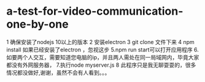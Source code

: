 # a-test-for-video-communication-one-by-one

1 确保安装了nodejs 10以上的版本
2 安装electron
3 git clone 文件下来
4 npm install 如果已经安装了electron  ，忽视这步
5.npm run start可以打开应用程序
6.如要两个人交互，需要知道您电脑的ip，并且两人需处在同一局域网内，毕竟大家都没有外网服务器，
7.执行node myserver.js
8 此程序只是我无聊耍耍的，很多情况都没做好,谢谢，虽然不会有人看到。。。
